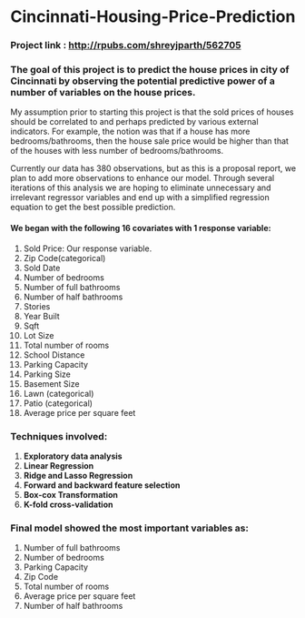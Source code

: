 # Cincinnati-Housing-Price-Prediction

### Project link : http://rpubs.com/shreyjparth/562705

### The goal of this project is to predict the house prices in city of Cincinnati by observing the potential predictive power of a number of variables on the house prices. 

My assumption prior to starting this project is that the sold prices of houses should be correlated to and perhaps predicted by various external indicators. For example, the notion was that if a house has more bedrooms/bathrooms, then the house sale price would be higher than that of the houses with less number of bedrooms/bathrooms.

Currently our data has 380 observations, but as this is a proposal report, we plan to add more observations to enhance our model. Through several iterations of this analysis we are hoping to eliminate unnecessary and irrelevant regressor variables and end up with a simplified regression equation to get the best possible prediction.

#### We began with the following 16 covariates with 1 response variable: 
1. Sold Price: Our response variable. 
2. Zip Code(categorical)
3. Sold Date
4. Number of bedrooms 
5. Number of full bathrooms 
6. Number of half bathrooms 
7. Stories 
8. Year Built 
9. Sqft 
10. Lot Size 
11. Total number of rooms 
12. School Distance 
13. Parking Capacity 
14. Parking Size 
15. Basement Size 
16. Lawn (categorical)
17. Patio (categorical)
18. Average price per square feet

### Techniques involved:
1. **Exploratory data analysis**
2. **Linear Regression**
3. **Ridge and Lasso Regression**
4. **Forward and backward feature selection**
5. **Box-cox Transformation**
6. **K-fold cross-validation**

### Final model showed the most important variables as:
1. Number of full bathrooms
2. Number of bedrooms
3. Parking Capacity
4. Zip Code
5. Total number of rooms
6. Average price per square feet
7. Number of half bathrooms 

